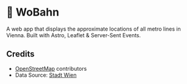 # 🚉 WoBahn
A web app that displays the approximate locations of all metro lines in Vienna. Built with Astro, Leaflet & Server-Sent Events.

## Credits
- [OpenStreetMap](https://www.openstreetmap.org/copyright) contributors
- Data Source: [Stadt Wien](https://data.wien.gv.at)